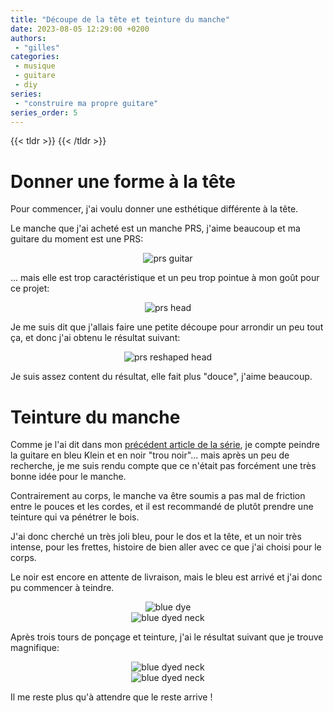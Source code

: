 ```yaml
---
title: "Découpe de la tête et teinture du manche"
date: 2023-08-05 12:29:00 +0200
authors:
 - "gilles"
categories:
 - musique
 - guitare
 - diy
series:
 - "construire ma propre guitare"
series_order: 5
---
```


{{< tldr >}}
{{< /tldr >}}


# Donner une forme à la tête
Pour commencer,
j'ai voulu donner une esthétique différente à la tête.

Le manche que j'ai acheté est un manche PRS,
j'aime beaucoup et ma guitare du moment est une PRS:

<center>
    <img src="prs.jpeg" alt="prs guitar" />
</center>

... mais elle est trop caractéristique et un peu trop pointue à mon goût pour ce projet:

<center>
    <img src="prs-original-head.jpeg" alt="prs head" />
</center>


Je me suis dit que j'allais faire une petite découpe pour arrondir un peu tout ça,
et donc j'ai obtenu le résultat suivant:

<center>
    <img src="prs-cut-head.jpeg" alt="prs reshaped head" />
</center>


Je suis assez content du résultat,
elle fait plus "douce",
j'aime beaucoup.


# Teinture du manche

Comme je l'ai dit dans mon [précédent article de la série](/fr/posts/2023-07-26/construire-ma-propre-guitare-partie-4/),
je compte peindre la guitare en bleu Klein et en noir "trou noir"...
mais après un peu de recherche,
je me suis rendu compte que ce n'était pas forcément une très bonne idée pour le manche.

Contrairement au corps,
le manche va être soumis a pas mal de friction entre le pouces et les cordes,
et il est recommandé de plutôt prendre une teinture qui va pénétrer le bois.

J'ai donc cherché un très joli bleu,
pour le dos et la tête,
et un noir très intense,
pour les frettes,
histoire de bien aller avec ce que j'ai choisi pour le corps.

Le noir est encore en attente de livraison,
mais le bleu est arrivé et j'ai donc pu commencer à teindre.

<center>
    <img src="dye.jpeg" alt="blue dye" />
</center>

<center>
    <img src="dyed-1.jpeg" alt="blue dyed neck" />
</center>


Après trois tours de ponçage et teinture,
j'ai le résultat suivant que je trouve magnifique:

<center>
    <img src="dyed-2.jpeg" alt="blue dyed neck" />
</center>

<center>
    <img src="dyed-3.jpeg" alt="blue dyed neck" />
</center>

Il me reste plus qu'à attendre que le reste arrive !
